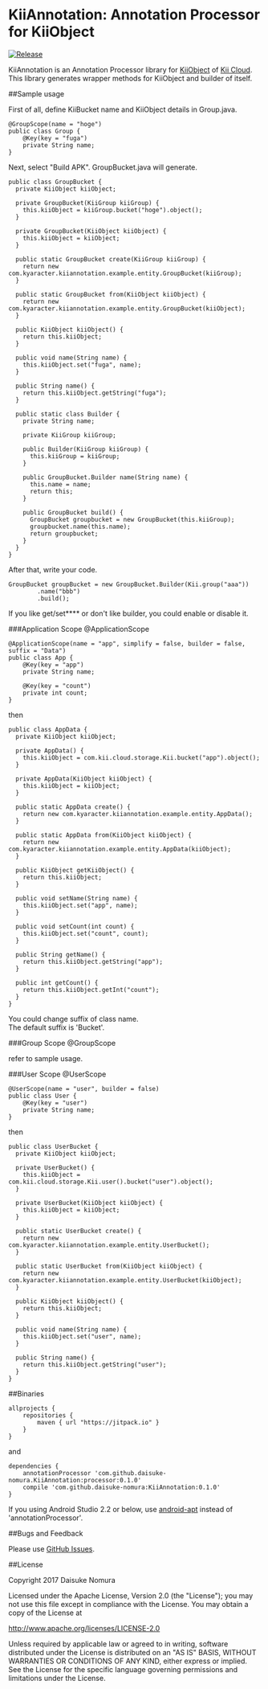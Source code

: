 # KiiAnnotation: Annotation Processor for KiiObject

[![Release](https://jitpack.io/v/daisuke-nomura/kiiannotation.svg)](https://jitpack.io/#daisuke-nomura/kiiannotation)

KiiAnnotation is an Annotation Processor library for [KiiObject][kiiObject] of [Kii Cloud][kii].  
This library generates wrapper methods for KiiObject and builder of itself.  

##Sample usage

First of all, define KiiBucket name and KiiObject details in Group.java.  

    @GroupScope(name = "hoge")
    public class Group {
        @Key(key = "fuga")
        private String name;
    }

Next, select "Build APK". GroupBucket.java will generate.  

    public class GroupBucket {
      private KiiObject kiiObject;
    
      private GroupBucket(KiiGroup kiiGroup) {
        this.kiiObject = kiiGroup.bucket("hoge").object();
      }
    
      private GroupBucket(KiiObject kiiObject) {
        this.kiiObject = kiiObject;
      }
    
      public static GroupBucket create(KiiGroup kiiGroup) {
        return new com.kyaracter.kiiannotation.example.entity.GroupBucket(kiiGroup);
      }
    
      public static GroupBucket from(KiiObject kiiObject) {
        return new com.kyaracter.kiiannotation.example.entity.GroupBucket(kiiObject);
      }
    
      public KiiObject kiiObject() {
        return this.kiiObject;
      }
    
      public void name(String name) {
        this.kiiObject.set("fuga", name);
      }
    
      public String name() {
        return this.kiiObject.getString("fuga");
      }
    
      public static class Builder {
        private String name;
    
        private KiiGroup kiiGroup;
    
        public Builder(KiiGroup kiiGroup) {
          this.kiiGroup = kiiGroup;
        }
    
        public GroupBucket.Builder name(String name) {
          this.name = name;
          return this;
        }
    
        public GroupBucket build() {
          GroupBucket groupbucket = new GroupBucket(this.kiiGroup);
          groupbucket.name(this.name);
          return groupbucket;
        }
      }
    }


After that, write your code.

    GroupBucket groupBucket = new GroupBucket.Builder(Kii.group("aaa"))
            .name("bbb")
            .build();


If you like get/set**** or don't like builder, you could enable or disable it.


###Application Scope
@ApplicationScope

    @ApplicationScope(name = "app", simplify = false, builder = false, suffix = "Data")
    public class App {
        @Key(key = "app")
        private String name;
    
        @Key(key = "count")
        private int count;
    }

then

    public class AppData {
      private KiiObject kiiObject;
    
      private AppData() {
        this.kiiObject = com.kii.cloud.storage.Kii.bucket("app").object();
      }
    
      private AppData(KiiObject kiiObject) {
        this.kiiObject = kiiObject;
      }
    
      public static AppData create() {
        return new com.kyaracter.kiiannotation.example.entity.AppData();
      }
    
      public static AppData from(KiiObject kiiObject) {
        return new com.kyaracter.kiiannotation.example.entity.AppData(kiiObject);
      }
    
      public KiiObject getKiiObject() {
        return this.kiiObject;
      }
    
      public void setName(String name) {
        this.kiiObject.set("app", name);
      }
    
      public void setCount(int count) {
        this.kiiObject.set("count", count);
      }
    
      public String getName() {
        return this.kiiObject.getString("app");
      }
    
      public int getCount() {
        return this.kiiObject.getInt("count");
      }
    }

You could change suffix of class name.  
The default suffix is 'Bucket'.


###Group Scope
@GroupScope

refer to sample usage.

###User Scope
@UserScope

    @UserScope(name = "user", builder = false)
    public class User {
        @Key(key = "user")
        private String name;
    }

then

    public class UserBucket {
      private KiiObject kiiObject;
    
      private UserBucket() {
        this.kiiObject = com.kii.cloud.storage.Kii.user().bucket("user").object();
      }
    
      private UserBucket(KiiObject kiiObject) {
        this.kiiObject = kiiObject;
      }
    
      public static UserBucket create() {
        return new com.kyaracter.kiiannotation.example.entity.UserBucket();
      }
    
      public static UserBucket from(KiiObject kiiObject) {
        return new com.kyaracter.kiiannotation.example.entity.UserBucket(kiiObject);
      }
    
      public KiiObject kiiObject() {
        return this.kiiObject;
      }
    
      public void name(String name) {
        this.kiiObject.set("user", name);
      }
    
      public String name() {
        return this.kiiObject.getString("user");
      }
    }

##Binaries

    allprojects {
        repositories {
            maven { url "https://jitpack.io" }
        }
    }

and

    dependencies {
        annotationProcessor 'com.github.daisuke-nomura.KiiAnnotation:processor:0.1.0'
        compile 'com.github.daisuke-nomura:KiiAnnotation:0.1.0'
    }

If you using Android Studio 2.2 or below, use [android-apt][apt] instead of 'annotationProcessor'.

##Bugs and Feedback

Please use [GitHub Issues][issues].

##License

   Copyright 2017 Daisuke Nomura

   Licensed under the Apache License, Version 2.0 (the "License");
   you may not use this file except in compliance with the License.
   You may obtain a copy of the License at
  
   http://www.apache.org/licenses/LICENSE-2.0
  
   Unless required by applicable law or agreed to in writing, software
   distributed under the License is distributed on an "AS IS" BASIS,
   WITHOUT WARRANTIES OR CONDITIONS OF ANY KIND, either express or implied.
   See the License for the specific language governing permissions and
   limitations under the License.

[kiiObject]: http://docs.kii.com/references/android/storage/latest/com/kii/cloud/storage/KiiObject.html
[kii]: https://jp.kii.com/
[apt]: https://bitbucket.org/hvisser/android-apt
[issues]: https://github.com/daisuke-nomura/KiiAnnotation/issues